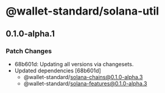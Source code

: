 # @wallet-standard/solana-util

## 0.1.0-alpha.1

### Patch Changes

-   68b601d: Updating all versions via changesets.
-   Updated dependencies [68b601d]
    -   @wallet-standard/solana-chains@0.1.0-alpha.3
    -   @wallet-standard/solana-features@0.1.0-alpha.3
